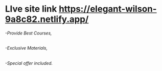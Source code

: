 # LIve site link https://elegant-wilson-9a8c82.netlify.app/
###### -Provide Best Courses, 
###### -Exclusive Materials,
###### -Special offer included.
